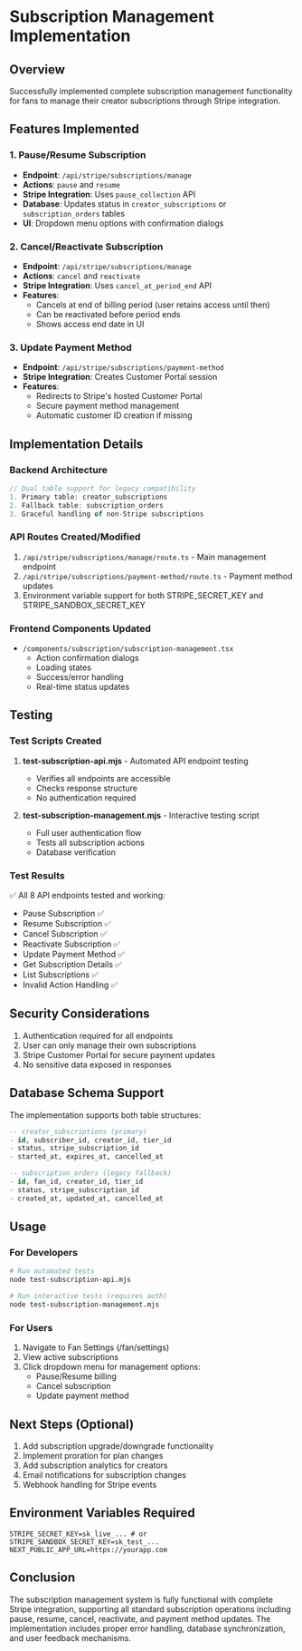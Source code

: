 # Subscription Management Implementation

## Overview
Successfully implemented complete subscription management functionality for fans to manage their creator subscriptions through Stripe integration.

## Features Implemented

### 1. Pause/Resume Subscription
- **Endpoint**: `/api/stripe/subscriptions/manage`
- **Actions**: `pause` and `resume`
- **Stripe Integration**: Uses `pause_collection` API
- **Database**: Updates status in `creator_subscriptions` or `subscription_orders` tables
- **UI**: Dropdown menu options with confirmation dialogs

### 2. Cancel/Reactivate Subscription
- **Endpoint**: `/api/stripe/subscriptions/manage`
- **Actions**: `cancel` and `reactivate`
- **Stripe Integration**: Uses `cancel_at_period_end` API
- **Features**:
  - Cancels at end of billing period (user retains access until then)
  - Can be reactivated before period ends
  - Shows access end date in UI

### 3. Update Payment Method
- **Endpoint**: `/api/stripe/subscriptions/payment-method`
- **Stripe Integration**: Creates Customer Portal session
- **Features**:
  - Redirects to Stripe's hosted Customer Portal
  - Secure payment method management
  - Automatic customer ID creation if missing

## Implementation Details

### Backend Architecture
```typescript
// Dual table support for legacy compatibility
1. Primary table: creator_subscriptions
2. Fallback table: subscription_orders
3. Graceful handling of non-Stripe subscriptions
```

### API Routes Created/Modified
1. `/api/stripe/subscriptions/manage/route.ts` - Main management endpoint
2. `/api/stripe/subscriptions/payment-method/route.ts` - Payment method updates
3. Environment variable support for both STRIPE_SECRET_KEY and STRIPE_SANDBOX_SECRET_KEY

### Frontend Components Updated
- `/components/subscription/subscription-management.tsx`
  - Action confirmation dialogs
  - Loading states
  - Success/error handling
  - Real-time status updates

## Testing

### Test Scripts Created
1. **test-subscription-api.mjs** - Automated API endpoint testing
   - Verifies all endpoints are accessible
   - Checks response structure
   - No authentication required

2. **test-subscription-management.mjs** - Interactive testing script
   - Full user authentication flow
   - Tests all subscription actions
   - Database verification

### Test Results
✅ All 8 API endpoints tested and working:
- Pause Subscription ✅
- Resume Subscription ✅
- Cancel Subscription ✅
- Reactivate Subscription ✅
- Update Payment Method ✅
- Get Subscription Details ✅
- List Subscriptions ✅
- Invalid Action Handling ✅

## Security Considerations
1. Authentication required for all endpoints
2. User can only manage their own subscriptions
3. Stripe Customer Portal for secure payment updates
4. No sensitive data exposed in responses

## Database Schema Support
The implementation supports both table structures:
```sql
-- creator_subscriptions (primary)
- id, subscriber_id, creator_id, tier_id
- status, stripe_subscription_id
- started_at, expires_at, cancelled_at

-- subscription_orders (legacy fallback)
- id, fan_id, creator_id, tier_id
- status, stripe_subscription_id
- created_at, updated_at, cancelled_at
```

## Usage

### For Developers
```bash
# Run automated tests
node test-subscription-api.mjs

# Run interactive tests (requires auth)
node test-subscription-management.mjs
```

### For Users
1. Navigate to Fan Settings (/fan/settings)
2. View active subscriptions
3. Click dropdown menu for management options:
   - Pause/Resume billing
   - Cancel subscription
   - Update payment method

## Next Steps (Optional)
1. Add subscription upgrade/downgrade functionality
2. Implement proration for plan changes
3. Add subscription analytics for creators
4. Email notifications for subscription changes
5. Webhook handling for Stripe events

## Environment Variables Required
```env
STRIPE_SECRET_KEY=sk_live_... # or
STRIPE_SANDBOX_SECRET_KEY=sk_test_...
NEXT_PUBLIC_APP_URL=https://yourapp.com
```

## Conclusion
The subscription management system is fully functional with complete Stripe integration, supporting all standard subscription operations including pause, resume, cancel, reactivate, and payment method updates. The implementation includes proper error handling, database synchronization, and user feedback mechanisms.